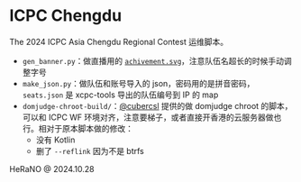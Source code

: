 # ICPC Chengdu

The 2024 ICPC Asia Chengdu Regional Contest 运维脚本。

- `gen_banner.py`：做直播用的 [`achivement.svg`](https://github.com/icpc/live-v3/blob/main/config/_media/easy-achivements-icpc.svg)，注意队伍名超长的时候手动调整字号
- `make_json.py`：做队伍和账号导入的 json，密码用的是拼音密码，`seats.json` 是 xcpc-tools 导出的队伍编号到 IP 的 map
- `domjudge-chroot-build/`：[@cubercsl](https://github.com/cubercsl) 提供的做 domjudge chroot 的脚本，可以和 ICPC WF 环境对齐，注意要梯子，或者直接开香港的云服务器做也行。相对于原本脚本做的修改：
  - 没有 Kotlin
  - 删了 `--reflink` 因为不是 btrfs

HeRaNO @ 2024.10.28